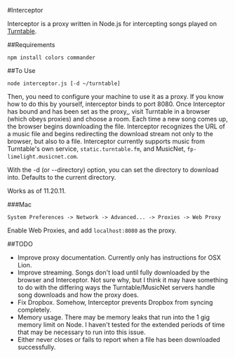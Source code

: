 #Interceptor

Interceptor is a proxy written in Node.js for intercepting songs played
on [Turntable](http://turntable.fm).

##Requirements

    npm install colors commander


##To Use

    node interceptor.js [-d ~/turntable]

Then, you need to configure your machine to use it as a proxy. If you
know how to do this by yourself, interceptor binds to port 8080. Once
Interceptor has bound and has been set as the proxy,, visit Turntable in
a browser (which obeys proxies) and choose a room. Each time a new song
comes up, the browser begins downloading the file. Interceptor recognizes
the URL of a music file and begins redirecting the download stream not
only to the browser, but also to a file. Interceptor currently supports
music from Turntable's own service, `static.turntable.fm`, and MusicNet,
`fp-limelight.musicnet.com`.

With the -d (or --directory) option, you can set the directory to
download into. Defaults to the current directory.

Works as of 11.20.11.


###Mac

    System Preferences -> Network -> Advanced... -> Proxies -> Web Proxy

Enable Web Proxies, and add `localhost:8080` as the proxy.


##TODO

* Improve proxy documentation. Currently only has instructions for OSX
  Lion.
* Improve streaming. Songs don't load until fully downloaded by the
  browser and Interceptor. Not sure why, but I think it may have
  something to do with the differing ways the Turntable/MusicNet servers
  handle song downloads and how the proxy does.
* Fix Dropbox. Somehow, Interceptor prevents Dropbox from syncing
  completely.
* Memory usage. There may be memory leaks that run into the 1 gig memory
  limit on Node. I haven't tested for the extended periods of time that
  may be necessary to run into this issue.
* Either never closes or fails to report when a file has been downloaded
  successfully.

